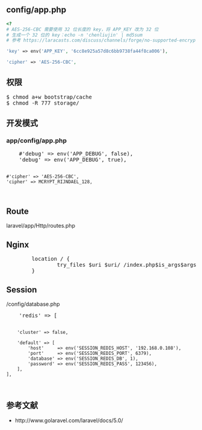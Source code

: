 ## config/app.php
```php
<?
# AES-256-CBC 需要使用 32 位长度的 key，将 APP_KEY 改为 32 位
# 生成一个 32 位的 key：echo -n 'chenliujin' | md5sum
# 参考 https://laracasts.com/discuss/channels/forge/no-supported-encrypter-found-the-cipher-and-or-key-length-are-invalid-with-laravel-51?page=2

'key' => env('APP_KEY', '6cc8e925a57d8c6bb9738fa44f8ca006'),

'cipher' => 'AES-256-CBC',
```






<h2>权限</h2>
<pre>
$ chmod a+w bootstrap/cache
$ chmod -R 777 storage/
</pre>

<h2>开发模式</h2>
<h3>app/config/app.php</h3>
<pre>
	#'debug' => env('APP_DEBUG', false),
    'debug' => env('APP_DEBUG', true),

    #'cipher' => 'AES-256-CBC',
    'cipher' => MCRYPT_RIJNDAEL_128,

</pre>

<h2>Route</h2>
<p>laravel/app/Http/routes.php</p>

<h2>Nginx</h2>
<pre>
        location / {
                try_files $uri $uri/ /index.php$is_args$args;
        }
</pre>

<h2>Session</h2>
<p>/config/database.php</p>
<pre>
    'redis' => [

        'cluster' => false,

        'default' => [
            'host'     => env('SESSION_REDIS_HOST', '192.168.0.108'),
            'port'     => env('SESSION_REDIS_PORT', 6379),
            'database' => env('SESSION_REDIS_DB', 1),
            'password' => env('SESSION_REDIS_PASS', 123456),
        ],
    ],
</pre>

<h2>参考文献</h2>
<ul>
	<li>http://www.golaravel.com/laravel/docs/5.0/</li>
</ul>
